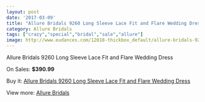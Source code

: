 ```yaml
---
layout: post
date: '2017-03-09'
title: "Allure Bridals 9260 Long Sleeve Lace Fit and Flare Wedding Dress"
category: Allure Bridals
tags: ["crazy","special","bridal","sale","allure"]
image: http://www.eudances.com/12018-thickbox_default/allure-bridals-9260-long-sleeve-lace-fit-and-flare-wedding-dress.jpg
---
```

Allure Bridals 9260 Long Sleeve Lace Fit and Flare Wedding Dress

On Sales: **$390.99**
<a href="https://www.eudances.com/en/allure-bridals/3759-allure-bridals-9260-long-sleeve-lace-fit-and-flare-wedding-dress.html"><amp-img layout="responsive" width="600" height="600" src="//www.eudances.com/12018-thickbox_default/allure-bridals-9260-long-sleeve-lace-fit-and-flare-wedding-dress.jpg" alt="Allure Bridals 9260 Long Sleeve Lace Fit and Flare Wedding Dress 0" /></a>
<a href="https://www.eudances.com/en/allure-bridals/3759-allure-bridals-9260-long-sleeve-lace-fit-and-flare-wedding-dress.html"><amp-img layout="responsive" width="600" height="600" src="//www.eudances.com/12023-thickbox_default/allure-bridals-9260-long-sleeve-lace-fit-and-flare-wedding-dress.jpg" alt="Allure Bridals 9260 Long Sleeve Lace Fit and Flare Wedding Dress 1" /></a>
<a href="https://www.eudances.com/en/allure-bridals/3759-allure-bridals-9260-long-sleeve-lace-fit-and-flare-wedding-dress.html"><amp-img layout="responsive" width="600" height="600" src="//www.eudances.com/12022-thickbox_default/allure-bridals-9260-long-sleeve-lace-fit-and-flare-wedding-dress.jpg" alt="Allure Bridals 9260 Long Sleeve Lace Fit and Flare Wedding Dress 2" /></a>
<a href="https://www.eudances.com/en/allure-bridals/3759-allure-bridals-9260-long-sleeve-lace-fit-and-flare-wedding-dress.html"><amp-img layout="responsive" width="600" height="600" src="//www.eudances.com/12021-thickbox_default/allure-bridals-9260-long-sleeve-lace-fit-and-flare-wedding-dress.jpg" alt="Allure Bridals 9260 Long Sleeve Lace Fit and Flare Wedding Dress 3" /></a>
<a href="https://www.eudances.com/en/allure-bridals/3759-allure-bridals-9260-long-sleeve-lace-fit-and-flare-wedding-dress.html"><amp-img layout="responsive" width="600" height="600" src="//www.eudances.com/12020-thickbox_default/allure-bridals-9260-long-sleeve-lace-fit-and-flare-wedding-dress.jpg" alt="Allure Bridals 9260 Long Sleeve Lace Fit and Flare Wedding Dress 4" /></a>
<a href="https://www.eudances.com/en/allure-bridals/3759-allure-bridals-9260-long-sleeve-lace-fit-and-flare-wedding-dress.html"><amp-img layout="responsive" width="600" height="600" src="//www.eudances.com/12019-thickbox_default/allure-bridals-9260-long-sleeve-lace-fit-and-flare-wedding-dress.jpg" alt="Allure Bridals 9260 Long Sleeve Lace Fit and Flare Wedding Dress 5" /></a>

Buy it: [Allure Bridals 9260 Long Sleeve Lace Fit and Flare Wedding Dress](https://www.eudances.com/en/allure-bridals/3759-allure-bridals-9260-long-sleeve-lace-fit-and-flare-wedding-dress.html "Allure Bridals 9260 Long Sleeve Lace Fit and Flare Wedding Dress")

View more: [Allure Bridals](https://www.eudances.com/en/2-allure-bridals "Allure Bridals")